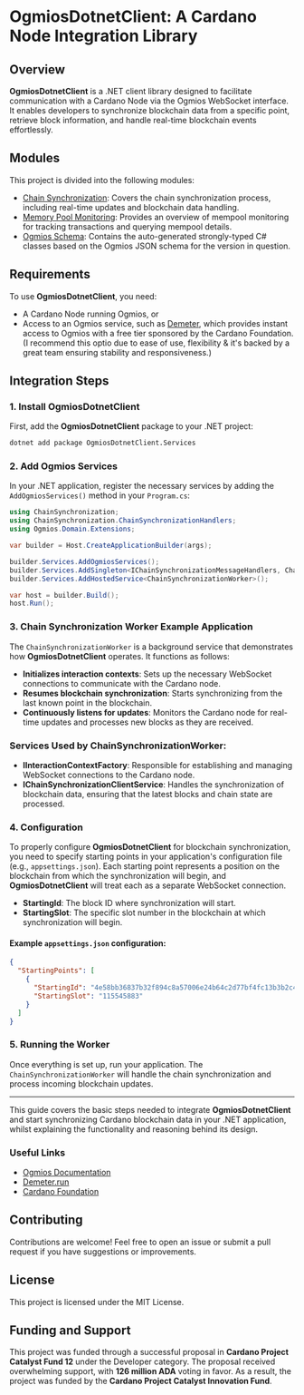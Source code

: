 # OgmiosDotnetClient: A Cardano Node Integration Library

## Overview

**OgmiosDotnetClient** is a .NET client library designed to facilitate communication with a Cardano Node via the Ogmios WebSocket interface. It enables developers to synchronize blockchain data from a specific point, retrieve block information, and handle real-time blockchain events effortlessly.

## Modules

This project is divided into the following modules:

- [Chain Synchronization](src/Ogmios.Services/ChainSynchronization/docs/README.md): Covers the chain synchronization process, including real-time updates and blockchain data handling.
- [Memory Pool Monitoring](src/Ogmios.Services/MemoryPoolMonitoring/docs/README.md): Provides an overview of mempool monitoring for tracking transactions and querying mempool details.
- [Ogmios Schema](src/Ogmios.Schema/docs/README.md): Contains the auto-generated strongly-typed C# classes based on the Ogmios JSON schema for the version in question.

## Requirements

To use **OgmiosDotnetClient**, you need:

- A Cardano Node running Ogmios, or
- Access to an Ogmios service, such as [Demeter](https://demeter.run), which provides instant access to Ogmios with a free tier sponsored by the Cardano Foundation. (I recommend this optio due to ease of use, flexibility & it's backed by a great team ensuring stability and responsiveness.)

## Integration Steps

### 1. Install OgmiosDotnetClient

First, add the **OgmiosDotnetClient** package to your .NET project:

```bash
dotnet add package OgmiosDotnetClient.Services
```

### 2. Add Ogmios Services

In your .NET application, register the necessary services by adding the `AddOgmiosServices()` method in your `Program.cs`:

```csharp
using ChainSynchronization;
using ChainSynchronization.ChainSynchronizationHandlers;
using Ogmios.Domain.Extensions;

var builder = Host.CreateApplicationBuilder(args);

builder.Services.AddOgmiosServices();
builder.Services.AddSingleton<IChainSynchronizationMessageHandlers, ChainSynchronizationMessageHandlers>();
builder.Services.AddHostedService<ChainSynchronizationWorker>();

var host = builder.Build();
host.Run();
```

### 3. Chain Synchronization Worker Example Application

The `ChainSynchronizationWorker` is a background service that demonstrates how **OgmiosDotnetClient** operates. It functions as follows:

- **Initializes interaction contexts**: Sets up the necessary WebSocket connections to communicate with the Cardano node.
- **Resumes blockchain synchronization**: Starts synchronizing from the last known point in the blockchain.
- **Continuously listens for updates**: Monitors the Cardano node for real-time updates and processes new blocks as they are received.

### Services Used by ChainSynchronizationWorker:

- **IInteractionContextFactory**: Responsible for establishing and managing WebSocket connections to the Cardano node.
- **IChainSynchronizationClientService**: Handles the synchronization of blockchain data, ensuring that the latest blocks and chain state are processed.

### 4. Configuration

To properly configure **OgmiosDotnetClient** for blockchain synchronization, you need to specify starting points in your application's configuration file (e.g., `appsettings.json`). Each starting point represents a position on the blockchain from which the synchronization will begin, and **OgmiosDotnetClient** will treat each as a separate WebSocket connection.

- **StartingId**: The block ID where synchronization will start.
- **StartingSlot**: The specific slot number in the blockchain at which synchronization will begin.

#### Example `appsettings.json` configuration:

```json
{
  "StartingPoints": [
    {
      "StartingId": "4e58bb36837b32f894c8a57006e24b64c2d77bf4fc13b3b2c428fee8871e2491",
      "StartingSlot": "115545883"
    }
  ]
}
```

### 5. Running the Worker

Once everything is set up, run your application. The `ChainSynchronizationWorker` will handle the chain synchronization and process incoming blockchain updates.

---

This guide covers the basic steps needed to integrate **OgmiosDotnetClient** and start synchronizing Cardano blockchain data in your .NET application, whilst explaining the functionality and reasoning behind its design.

### Useful Links

- [Ogmios Documentation](https://ogmios.dev)
- [Demeter.run](https://demeter.run)
- [Cardano Foundation](https://cardanofoundation.org)

## Contributing

Contributions are welcome! Feel free to open an issue or submit a pull request if you have suggestions or improvements.

## License

This project is licensed under the MIT License.

## Funding and Support

This project was funded through a successful proposal in **Cardano Project Catalyst Fund 12** under the Developer category. The proposal received overwhelming support, with **126 million ADA** voting in favor. As a result, the project was funded by the **Cardano Project Catalyst Innovation Fund**.
